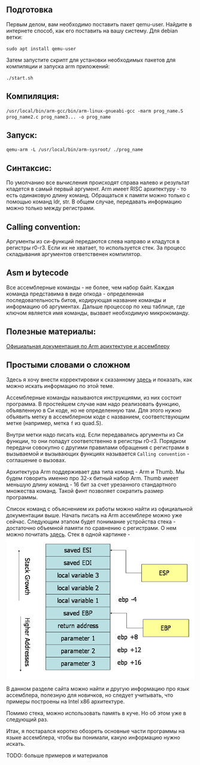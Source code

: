 ## Подготовка
Первым делом, вам необходимо поставить пакет qemu-user. Найдите в интернете
способ, как его поставить на вашу систему. Для debian ветки:
```
sudo apt install qemu-user
```
Затем запустите скрипт для установки необходимых пакетов для компиляции и
запуска arm приложений:
```
./start.sh
```

## Компиляция:
```
/usr/local/bin/arm-gcc/bin/arm-linux-gnueabi-gcc -marm prog_name.S prog_name2.c prog_name3... -o prog_name
```

## Запуск:
```
qemu-arm -L /usr/local/bin/arm-sysroot/ ./prog_name
```

## Синтаксис:
По умолчанию все вычисления происходят справа налево и результат кладется
в самый первый аргумент. Arm имеет RISC архитектуру - то есть одинаковую длину
команд. Обращаться к памяти можно только с помощью команд ldr, str.
В общем случае, передавать информацию можно только между регистрами.

## Calling convention:
Аргументы из си-функций передаются слева направо и кладутся в регистры
r0-r3. Если их не хватает, то используется стек. За процесс складывания аргументов
ответственен компилятор.

## Asm и bytecode
Все ассемблерные команды - не более, чем набор байт. Каждая команда представима
в виде опкода - определенная последовательность битов, кодирующая название
команды и информацию об аргументах. Дальше процессор по хеш таблице, где
ключом является имя команды, вызвает необходимую микрокоманду.

## Полезные материалы:
[Официальная документация по Arm арихтектуре и ассемблеру](https://developer.arm.com/documentation/dui0068/b/)

## Простыми словами о сложном
Здесь я хочу внести корректировки к сказанному
[здесь](https://github.com/victor-yacovlev/mipt-diht-caos/tree/master/practice/asm/arm_basics)
и показать, как можно искать информацию по этой теме.

Ассемблерные команды называются инструкциями, из них состоит программа.
В простейшем случае нам надо реализовать функцию, объявленную в Си коде,
но не определенную там. Для этого нужно объявить метку в ассемблерном коде
с названием, соответствующим метке (например, метка `f` из quad.S).

Внутри метки надо писать код. Если передавались аргументы из Си функции,
то они попадут соответственно в регистры r0-r3. Порядком передачи совокупно с
другими правилами обращения с регистрами в вызываемой и вызывающих функциях
называется `Calling convention` - соглашение о вызовах.

Архитектура Arm поддерживает два типа команд - Arm и Thumb. Мы будем говорить
именно про 32-х битный набор Arm. Thumb имеет меньшую длину команд - 16 бит за счет
урезанного стандартного множества команд. Такой финт позволяет сократить
размер программы.

Список команд с объяснением их работы можно найти из официальной документации
выше. Начать писать на Arm ассемблере можно уже сейчас. Следующим этапом будет
понимание устройства стека - достаточно объемной памяти по сравнению с
регистрами. О нем можно почитать [здесь](https://www.tutorialspoint.com/assembly_programming/assembly_procedures.htm#:~:text=A%20stack%20is%20an%20array,'top'%20of%20the%20stack.&text=The%20memory%20space%20reserved%20in,used%20for%20implementing%20the%20stack.).
Стек в одной картинке -
![Stack](stack-convention.png)

В данном разделе сайта можно найти и другую информацию про язык ассемблера, полезную
для новичков, но следует учитывать, что примеры построены на Intel x86 архитектуре.

Помимо стека, можно использовать память в куче. Но об этом уже в следующий раз.

Итак, я постарался коротко обозреть основные части программы на языке ассемблера,
чтобы вы понимали, какую информацию нужно искать.

TODO: больше примеров и материалов
